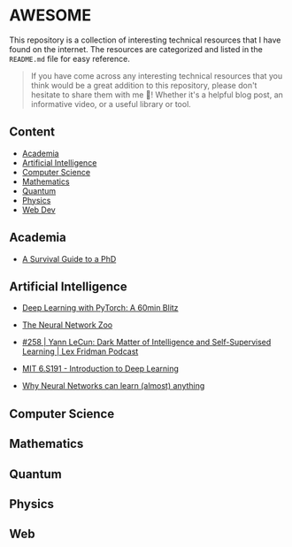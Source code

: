 # AWESOME

This repository is a collection of interesting technical resources that I have found on the internet. The resources are categorized and listed in the `README.md` file for easy reference.

> If you have come across any interesting technical resources that you think would be a great addition to this repository, please don't hesitate to share them with me 🙏! Whether it's a helpful blog post, an informative video, or a useful library or tool.

## Content

- [Academia](#academia)
- [Artificial Intelligence](#artificial-intelligence)
- [Computer Science](#computer-science)
- [Mathematics](#mathematics)
- [Quantum](#quantum)
- [Physics](#physics)
- [Web Dev](#web)

## Academia

- [A Survival Guide to a PhD](https://karpathy.github.io/2016/09/07/phd/)

## Artificial Intelligence

- [Deep Learning with PyTorch: A 60min Blitz](https://pytorch.org/tutorials/beginner/deep_learning_60min_blitz.html)
- [The Neural Network Zoo](https://www.asimovinstitute.org/neural-network-zoo/)

- [#258 | Yann LeCun: Dark Matter of Intelligence and Self-Supervised Learning | Lex Fridman Podcast](https://open.spotify.com/episode/6NJt7waroZKSbkt9sZlD7I)

- [MIT 6.S191 - Introduction to Deep Learning](http://introtodeeplearning.com/)

- [Why Neural Networks can learn (almost) anything](https://www.youtube.com/watch?v=0QczhVg5HaI)
## Computer Science

## Mathematics

## Quantum

## Physics

## Web
